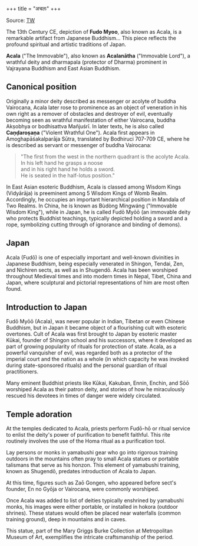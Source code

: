 +++
title = "अचलः"
+++

Source: [TW](https://x.com/archeohistories/status/1826965027728839085)

The 13th Century CE, depiction of **Fudo Myoo**, also known as Acala, is a remarkable artifact from Japanese Buddhism... This piece reflects the profound spiritual and artistic traditions of Japan.

**Acala** ("The Immovable"), also known as **Acalanātha** ("Immovable Lord"), a wrathful deity and dharmapala (protector of Dharma) prominent in Vajrayana Buddhism and East Asian Buddhism. 

## Canonical position
Originally a minor deity described as messenger or acolyte of buddha Vairocana, Acala later rose to prominence as an object of veneration in his own right as a remover of obstacles and destroyer of evil, eventually becoming seen as wrathful manifestation of either Vairocana, buddha Akṣobhya or bodhisattva Mañjuśrī. In later texts, he is also called **Caṇḍaroṣaṇa** ("Violent Wrathful One"). Acala first appears in Amoghapāśakalparāja Sūtra, translated by Bodhiruci 707-709 CE, where he is described as servant or messenger of buddha Vairocana:

> "The first from the west in the northern quadrant is the acolyte Acala.  
> In his left hand he grasps a noose  
> and in his right hand he holds a sword.  
> He is seated in the half-lotus position."

In East Asian esoteric Buddhism, Acala is classed among Wisdom Kings (Vidyārāja) is preeminent among 5 Wisdom Kings of Womb Realm. Accordingly, he occupies an important hierarchical position in Mandala of Two Realms. In China, he is known as Bùdòng Míngwáng ("Immovable Wisdom King"), while in Japan, he is called Fudō Myōō (an immovable deity who protects Buddhist teachings, typically depicted holding a sword and a rope, symbolizing cutting through of ignorance and binding of demons). 

## Japan
Acala (Fudō) is one of especially important and well-known divinities in Japanese Buddhism, being especially venerated in Shingon, Tendai, Zen, and Nichiren sects, as well as in Shugendō. Acala has been worshiped throughout Medieval times and into modern times in Nepal, Tibet, China and Japan, where sculptural and pictorial representations of him are most often found.

## Introduction to Japan
Fudō Myōō (Acala), was never popular in Indian, Tibetan or even Chinese Buddhism, but in Japan it became object of a flourishing cult with esoteric overtones. Cult of Acala was first brought to Japan by esoteric master Kūkai, founder of Shingon school and his successors, where it developed as part of growing popularity of rituals for protection of state. Acala, as a powerful vanquisher of evil, was regarded both as a protector of the imperial court and the nation as a whole (in which capacity he was invoked during state-sponsored rituals) and the personal guardian of ritual practitioners. 

Many eminent Buddhist priests like Kūkai, Kakuban, Ennin, Enchin, and Sōō worshiped Acala as their patron deity, and stories of how he miraculously rescued his devotees in times of danger were widely circulated.

## Temple adoration
At the temples dedicated to Acala, priests perform Fudō-hō or ritual service to enlist the deity's power of purification to benefit faithful. This rite routinely involves the use of the Homa ritual as a purification tool. 

Lay persons or monks in yamabushi gear who go into rigorous training outdoors in the mountains often pray to small Acala statues or portable talismans that serve as his honzon. This element of yamabushi training, known as Shugendō, predates introduction of Acala to Japan. 

At this time, figures such as Zaō Gongen, who appeared before sect's founder, En no Gyōja or Vairocana, were commonly worshiped. 

Once Acala was added to list of deities typically enshrined by yamabushi monks, his images were either portable, or installed in hokora (outdoor shrines). These statues would often be placed near waterfalls (common training ground), deep in mountains and in caves.

This statue, part of the Mary Griggs Burke Collection at Metropolitan Museum of Art, exemplifies the intricate craftsmanship of the period.